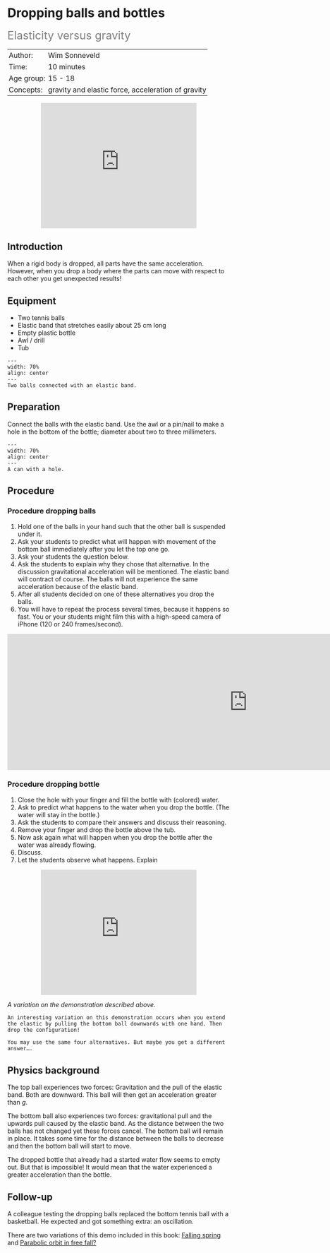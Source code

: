 # Dropping balls and bottles 
<span style="font-size: 25px; color: gray;">Elasticity versus gravity</span>

<table style="width: 100%; border-collapse: collapse; border: none;">
    <tr style="background-color: var(--background-color);">  
        <td style="text-align: left; padding: 3px; border: none; color: var(--text-color)">Author:</td>
        <td style="text-align: left; padding: 3px; border: none; color: var(--text-color)">Wim Sonneveld</td>
    </tr>
    <tr style="background-color: var(--background-color);"> 
        <td style="text-align: left; padding: 3px; border: none; color: var(--text-color)">Time:</td>
        <td style="text-align: left; padding: 3px; border: none; color: var(--text-color)">10 minutes</td>
    </tr>
    <tr style="background-color: var(--background-color);"> 
        <td style="text-align: left; padding: 3px; border: none; color: var(--text-color)">Age group:</td>
        <td style="text-align: left; padding: 3px; border: none; color: var(--text-color)">15 - 18</td>
    </tr>
    <tr style="background-color: var(--background-color);"> 
        <td style="text-align: left; padding: 3px; border: none; color: var(--text-color)">Concepts:</td>
        <td style="text-align: left; padding: 3px; border: none; color: var(--text-color)">gravity and elastic force, acceleration of gravity</td>
    </tr>
</table>

<div style="display: flex; justify-content: center;">
    <div style="position: relative; width: 70%; height: 0; padding-bottom: 56.25%;">
        <iframe
            src="https://www.youtube.com/embed/j6AdqYow-SA?si=_V9xTfojRVXjNFep"
            style="position: absolute; top: 0; left: 0; width: 100%; height: 100%;"
            frameborder="0"
            allow="accelerometer; autoplay; clipboard-write; encrypted-media; gyroscope; picture-in-picture"
            allowfullscreen
        ></iframe>
    </div>
</div>

## Introduction
When a rigid body is dropped, all parts have the same acceleration. However, when you drop a body where the parts can move with respect to each other you get unexpected results!

## Equipment
* Two tennis balls
* Elastic band that stretches easily about 25 cm long
* Empty plastic bottle
* Awl / drill
* Tub

```{figure} demo18_figure1.JPG
---
width: 70%
align: center
---
Two balls connected with an elastic band.
``` 

## Preparation
Connect the balls with the elastic band. Use the awl or a pin/nail to make a hole in the bottom of the bottle; diameter about two to three millimeters. 

```{figure} demo18_figure2.JPG
---
width: 70%
align: center
---
A can with a hole.
``` 

## Procedure
### Procedure dropping balls
1.	Hold one of the balls in your hand such that the other ball is suspended under it. 
2.	Ask your students to predict what will happen with movement of the bottom ball immediately after you let the top one go. 
3.	Ask your students the question below.
4.	Ask the students to explain why they chose that alternative. In the discussion gravitational acceleration will be mentioned. The elastic band will contract of course. The balls will not experience the same acceleration because of the elastic band. 
5.	After all students decided on one of these alternatives you drop the balls. 
6.	You will have to repeat the process several times, because it happens so fast. You or your students might film this with a high-speed camera of iPhone (120 or 240 frames/second). 

<iframe src="https://tudelft.h5p.com/content/1292319738939214407/embed" width="1088" height="308" frameborder="0" allowfullscreen="allowfullscreen" allow="autoplay *; geolocation *; microphone *; camera *; midi *; encrypted-media *" aria-label="Demo18 Q1"></iframe><script src="https://tudelft.h5p.com/js/h5p-resizer.js" charset="UTF-8"></script>

### Procedure dropping bottle
1.	Close the hole with your finger and fill the bottle with (colored) water. 
2.	Ask to predict what happens to the water when you drop the bottle. (The water will stay in the bottle.)
3.	Ask the students to compare their answers and discuss their reasoning. 
4.	Remove your finger and drop the bottle above the tub. 
5.	Now ask again what will happen when you drop the bottle after the water was already flowing. 
6.	Discuss.
7.	Let the students observe what happens. Explain

<div style="display: flex; justify-content: center;">
    <div style="position: relative; width: 70%; height: 0; padding-bottom: 56.25%;">
        <iframe
            src="https://www.youtube.com/embed/TZp_kRmXIiY?si=PoysElJrshdAOq0D"
            style="position: absolute; top: 0; left: 0; width: 100%; height: 100%;"
            frameborder="0"
            allow="accelerometer; autoplay; clipboard-write; encrypted-media; gyroscope; picture-in-picture"
            allowfullscreen
        ></iframe>
    </div>
</div>

*A variation on the demonstration described above.* 


```{tip}
An interesting variation on this demonstration occurs when you extend the elastic by pulling the bottom ball downwards with one hand. Then drop the configuration! 

You may use the same four alternatives. But maybe you get a different answer…. 
```

## Physics background
The top ball experiences two forces: Gravitation and the pull of the elastic band. Both are downward. This ball will then get an acceleration greater than $g$. 

The bottom ball also experiences two forces: gravitational pull and the upwards pull caused by the elastic band. As the distance between the two balls has not changed yet these forces cancel. The bottom ball will remain in place. It takes some time for the distance between the balls to decrease and then the bottom ball will start to move.

The dropped bottle that already had a started water flow seems to empty out. But that is impossible! It would mean that the water experienced a greater acceleration than the bottle. 

## Follow-up 
A colleague testing the dropping balls replaced the bottom tennis ball with a basketball. He expected and got something extra: an oscillation.

There are two variations of this demo included in this book: [Falling spring](../demo96/demo96.md) and [Parabolic orbit in free fall?](../demo43/demo43.md)
